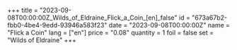 +++
title = "2023-09-08T00:00:00Z_Wilds_of_Eldraine_Flick_a_Coin_[en]_false"
id = "673a67b2-fbb0-4be4-9edd-93946a583f23"
date = "2023-09-08T00:00:00Z"
name = "Flick a Coin"
lang = ["en"]
price = "0.08"
quantity = 1
foil = false
set = "Wilds of Eldraine"
+++
